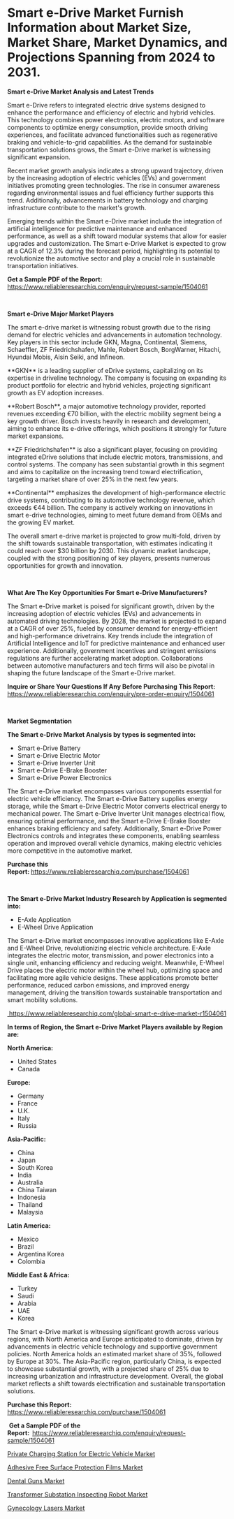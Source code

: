 <p><h1>Smart e-Drive Market Furnish Information about Market Size, Market Share, Market Dynamics, and Projections Spanning from 2024 to 2031.</h1></p><p><strong>Smart e-Drive Market Analysis and Latest Trends</strong></p>
<p><p>Smart e-Drive refers to integrated electric drive systems designed to enhance the performance and efficiency of electric and hybrid vehicles. This technology combines power electronics, electric motors, and software components to optimize energy consumption, provide smooth driving experiences, and facilitate advanced functionalities such as regenerative braking and vehicle-to-grid capabilities. As the demand for sustainable transportation solutions grows, the Smart e-Drive market is witnessing significant expansion.</p><p>Recent market growth analysis indicates a strong upward trajectory, driven by the increasing adoption of electric vehicles (EVs) and government initiatives promoting green technologies. The rise in consumer awareness regarding environmental issues and fuel efficiency further supports this trend. Additionally, advancements in battery technology and charging infrastructure contribute to the market's growth.</p><p>Emerging trends within the Smart e-Drive market include the integration of artificial intelligence for predictive maintenance and enhanced performance, as well as a shift toward modular systems that allow for easier upgrades and customization. The Smart e-Drive Market is expected to grow at a CAGR of 12.3% during the forecast period, highlighting its potential to revolutionize the automotive sector and play a crucial role in sustainable transportation initiatives.</p></p>
<p><strong>Get a Sample PDF of the Report:&nbsp;</strong> <a href="https://www.reliableresearchiq.com/enquiry/request-sample/1504061?utm_campaign=973&utm_medium=2&utm_source=Github&utm_content=ia&utm_term=08122024&utm_id=smart-e-drive">https://www.reliableresearchiq.com/enquiry/request-sample/1504061</a></p>
<p>&nbsp;</p>
<p><strong>Smart e-Drive Major Market Players</strong></p>
<p><p>The smart e-drive market is witnessing robust growth due to the rising demand for electric vehicles and advancements in automation technology. Key players in this sector include GKN, Magna, Continental, Siemens, Schaeffler, ZF Friedrichshafen, Mahle, Robert Bosch, BorgWarner, Hitachi, Hyundai Mobis, Aisin Seiki, and Infineon.</p><p>**GKN** is a leading supplier of eDrive systems, capitalizing on its expertise in driveline technology. The company is focusing on expanding its product portfolio for electric and hybrid vehicles, projecting significant growth as EV adoption increases.</p><p>**Robert Bosch**, a major automotive technology provider, reported revenues exceeding €70 billion, with the electric mobility segment being a key growth driver. Bosch invests heavily in research and development, aiming to enhance its e-drive offerings, which positions it strongly for future market expansions.</p><p>**ZF Friedrichshafen** is also a significant player, focusing on providing integrated eDrive solutions that include electric motors, transmissions, and control systems. The company has seen substantial growth in this segment and aims to capitalize on the increasing trend toward electrification, targeting a market share of over 25% in the next few years.</p><p>**Continental** emphasizes the development of high-performance electric drive systems, contributing to its automotive technology revenue, which exceeds €44 billion. The company is actively working on innovations in smart e-drive technologies, aiming to meet future demand from OEMs and the growing EV market.</p><p>The overall smart e-drive market is projected to grow multi-fold, driven by the shift towards sustainable transportation, with estimates indicating it could reach over $30 billion by 2030. This dynamic market landscape, coupled with the strong positioning of key players, presents numerous opportunities for growth and innovation.</p></p>
<p>&nbsp;</p>
<p><strong>What Are The Key Opportunities For Smart e-Drive Manufacturers?</strong></p>
<p><p>The Smart e-Drive market is poised for significant growth, driven by the increasing adoption of electric vehicles (EVs) and advancements in automated driving technologies. By 2028, the market is projected to expand at a CAGR of over 25%, fueled by consumer demand for energy-efficient and high-performance drivetrains. Key trends include the integration of Artificial Intelligence and IoT for predictive maintenance and enhanced user experience. Additionally, government incentives and stringent emissions regulations are further accelerating market adoption. Collaborations between automotive manufacturers and tech firms will also be pivotal in shaping the future landscape of the Smart e-Drive market.</p></p>
<p><strong>Inquire or Share Your Questions If Any Before Purchasing This Report:</strong> <a href="https://www.reliableresearchiq.com/enquiry/pre-order-enquiry/1504061?utm_campaign=973&utm_medium=2&utm_source=Github&utm_content=ia&utm_term=08122024&utm_id=smart-e-drive">https://www.reliableresearchiq.com/enquiry/pre-order-enquiry/1504061</a></p>
<p>&nbsp;</p>
<p><strong>Market Segmentation</strong></p>
<p><strong>The Smart e-Drive Market Analysis by types is segmented into:</strong></p>
<p><ul><li>Smart e-Drive Battery</li><li>Smart e-Drive Electric Motor</li><li>Smart e-Drive Inverter Unit</li><li>Smart e-Drive E-Brake Booster</li><li>Smart e-Drive Power Electronics</li></ul></p>
<p><p>The Smart e-Drive market encompasses various components essential for electric vehicle efficiency. The Smart e-Drive Battery supplies energy storage, while the Smart e-Drive Electric Motor converts electrical energy to mechanical power. The Smart e-Drive Inverter Unit manages electrical flow, ensuring optimal performance, and the Smart e-Drive E-Brake Booster enhances braking efficiency and safety. Additionally, Smart e-Drive Power Electronics controls and integrates these components, enabling seamless operation and improved overall vehicle dynamics, making electric vehicles more competitive in the automotive market.</p></p>
<p><strong>Purchase this Report:&nbsp;</strong><a href="https://www.reliableresearchiq.com/purchase/1504061?utm_campaign=973&utm_medium=2&utm_source=Github&utm_content=ia&utm_term=08122024&utm_id=smart-e-drive">https://www.reliableresearchiq.com/purchase/1504061</a></p>
<p>&nbsp;</p>
<p><strong>The Smart e-Drive Market Industry Research by Application is segmented into:</strong></p>
<p><ul><li>E-Axle Application</li><li>E-Wheel Drive Application</li></ul></p>
<p><p>The Smart e-Drive market encompasses innovative applications like E-Axle and E-Wheel Drive, revolutionizing electric vehicle architecture. E-Axle integrates the electric motor, transmission, and power electronics into a single unit, enhancing efficiency and reducing weight. Meanwhile, E-Wheel Drive places the electric motor within the wheel hub, optimizing space and facilitating more agile vehicle designs. These applications promote better performance, reduced carbon emissions, and improved energy management, driving the transition towards sustainable transportation and smart mobility solutions.</p></p>
<p><a href="https://www.reliableresearchiq.com/global-smart-e-drive-market-r1504061?utm_campaign=973&utm_medium=2&utm_source=Github&utm_content=ia&utm_term=08122024&utm_id=smart-e-drive">&nbsp;https://www.reliableresearchiq.com/global-smart-e-drive-market-r1504061</a></p>
<p><strong>In terms of Region, the Smart e-Drive Market Players available by Region are:</strong></p>
<p>
    <p> <strong> North America: </strong>
        <ul>
            <li>United States</li>
            <li>Canada</li>
        </ul>
        </p> 
    <p> <strong> Europe: </strong>
        <ul>
            <li>Germany</li>
            <li>France</li>
            <li>U.K.</li>
            <li>Italy</li>
            <li>Russia</li>
        </ul>
        </p> 
    <p> <strong> Asia-Pacific: </strong>
        <ul>
            <li>China</li>
            <li>Japan</li>
            <li>South Korea</li>
            <li>India</li>
            <li>Australia</li>
            <li>China Taiwan</li>
            <li>Indonesia</li>
            <li>Thailand</li>
            <li>Malaysia</li>
        </ul>
        </p> 
    <p> <strong> Latin America: </strong>
        <ul>
            <li>Mexico</li>
            <li>Brazil</li>
            <li>Argentina Korea</li>
            <li>Colombia</li>
        </ul>
        </p> 
    <p> <strong> Middle East & Africa: </strong>
        <ul>
            <li>Turkey</li>
            <li>Saudi</li>
            <li>Arabia</li>
            <li>UAE</li>
            <li>Korea</li>
        </ul>
    </p>
    </p>
<p><p>The Smart e-Drive market is witnessing significant growth across various regions, with North America and Europe anticipated to dominate, driven by advancements in electric vehicle technology and supportive government policies. North America holds an estimated market share of 35%, followed by Europe at 30%. The Asia-Pacific region, particularly China, is expected to showcase substantial growth, with a projected share of 25% due to increasing urbanization and infrastructure development. Overall, the global market reflects a shift towards electrification and sustainable transportation solutions.</p></p>
<p><strong>Purchase this Report: </strong><a href="https://www.reliableresearchiq.com/purchase/1504061?utm_campaign=973&utm_medium=2&utm_source=Github&utm_content=ia&utm_term=08122024&utm_id=smart-e-drive">https://www.reliableresearchiq.com/purchase/1504061</a></p>
<p>&nbsp;<strong>Get a Sample PDF of the Report:&nbsp;&nbsp;</strong><a href="https://www.reliableresearchiq.com/enquiry/request-sample/1504061?utm_campaign=973&utm_medium=2&utm_source=Github&utm_content=ia&utm_term=08122024&utm_id=smart-e-drive">https://www.reliableresearchiq.com/enquiry/request-sample/1504061</a></p>
<p><strong></strong></p>
<p><p><a href="https://www.linkedin.com/pulse/regulatory-insights-private-charging-station-electric-sgz6c?utm_campaign=973&utm_medium=2&utm_source=Github&utm_content=ia&utm_term=08122024&utm_id=smart-e-drive">Private Charging Station for Electric Vehicle Market</a></p><p><a href="https://www.linkedin.com/pulse/strategic-forecast-adhesive-free-surface-protection-films-cbwwe?utm_campaign=973&utm_medium=2&utm_source=Github&utm_content=ia&utm_term=08122024&utm_id=smart-e-drive">Adhesive Free Surface Protection Films Market</a></p><p><a href="https://github.com/osbornrdaflalo/Market-Research-Report-List-1/blob/main/dental-guns-market.md?utm_campaign=973&utm_medium=2&utm_source=Github&utm_content=ia&utm_term=08122024&utm_id=smart-e-drive">Dental Guns Market</a></p><p><a href="https://www.linkedin.com/pulse/the-hashub-gdiff?utm_campaign=973&utm_medium=2&utm_source=Github&utm_content=ia&utm_term=08122024&utm_id=smart-e-drive">Transformer Substation Inspecting Robot Market</a></p><p><a href="https://github.com/antonioc6hal/Market-Research-Report-List-1/blob/main/gynecology-lasers-market.md?utm_campaign=973&utm_medium=2&utm_source=Github&utm_content=ia&utm_term=08122024&utm_id=smart-e-drive">Gynecology Lasers Market</a></p></p>